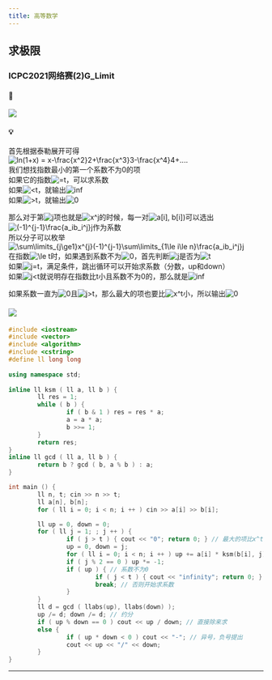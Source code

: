```yaml
---
title: 高等数学
---
```


## 求极限

### ICPC2021网络赛(2)G_Limit

#### 🔗
<a href="https://pintia.cn/problem-sets/1441745686294945792/problems/1441745856154955782"><img src="https://i.loli.net/2021/09/26/RVhr9M2Of1sINXc.png"></a>

#### 💡
首先根据泰勒展开可得  
<img src="https://latex.codecogs.com/svg.image?ln(1&plus;x)&space;=&space;x-\frac{x^2}2&plus;\frac{x^3}3-\frac{x^4}4&plus;...." title="ln(1+x) = x-\frac{x^2}2+\frac{x^3}3-\frac{x^4}4+...." />  
我们想找指数最小的第一个系数不为0的项  
如果它的指数<img src="https://latex.codecogs.com/svg.image?=t" title="=t" />，可以求系数  
如果<img src="https://latex.codecogs.com/svg.image?<t" title="<t" />，就输出<img src="https://latex.codecogs.com/svg.image?inf" title="inf" />  
如果<img src="https://latex.codecogs.com/svg.image?>t" title=">t" />，就输出<img src="https://latex.codecogs.com/svg.image?0" title="0" />  
  
那么对于第<img src="https://latex.codecogs.com/svg.image?j" title="j" />项也就是<img src="https://latex.codecogs.com/svg.image?x^j" title="x^j" />的时候，每一对<img src="https://latex.codecogs.com/svg.image?a[i],&space;b[i])" title="a[i], b[i])" />可以选出<img src="https://latex.codecogs.com/svg.image?(-1)^{j-1}\frac{a_ib_i^j}j" title="(-1)^{j-1}\frac{a_ib_i^j}j" />作为系数  
所以分子可以枚举<img src="https://latex.codecogs.com/svg.image?\sum\limits_{j\ge1}x^{j}(-1)^{j-1}\sum\limits_{1\le&space;i\le&space;n}\frac{a_ib_i^j}j" title="\sum\limits_{j\ge1}x^{j}(-1)^{j-1}\sum\limits_{1\le i\le n}\frac{a_ib_i^j}j" />    
在指数<img src="https://latex.codecogs.com/svg.image?\le&space;t" title="\le t" />时，如果遇到系数不为<img src="https://latex.codecogs.com/svg.image?0" title="0" />，首先判断<img src="https://latex.codecogs.com/svg.image?j" title="j" />是否为<img src="https://latex.codecogs.com/svg.image?t" title="t" />  
如果<img src="https://latex.codecogs.com/svg.image?j=t" title="j=t" />，满足条件，跳出循环可以开始求系数（分数，up和down）    
如果<img src="https://latex.codecogs.com/svg.image?j<t" title="j<t" />就说明存在指数比t小且系数不为0的，那么就是<img src="https://latex.codecogs.com/svg.image?inf" title="inf" />  
  
如果系数一直为<img src="https://latex.codecogs.com/svg.image?0" title="0" />且<img src="https://latex.codecogs.com/svg.image?j>t" title="j>t" />，那么最大的项也要比<img src="https://latex.codecogs.com/svg.image?x^t" title="x^t" />小，所以输出<img src="https://latex.codecogs.com/svg.image?0" title="0" />  

#### <img src="https://img-blog.csdnimg.cn/20210713144601841.png" >

```cpp
#include <iostream>
#include <vector>
#include <algorithm>
#include <cstring>
#define ll long long
 
using namespace std;
 
inline ll ksm ( ll a, ll b ) {
        ll res = 1;
        while ( b ) {
                if ( b & 1 ) res = res * a;
                a = a * a;
                b >>= 1;
        }
        return res;
}
inline ll gcd ( ll a, ll b ) {
        return b ? gcd ( b, a % b ) : a;
}

int main () {
        ll n, t; cin >> n >> t;
        ll a[n], b[n];
        for ( ll i = 0; i < n; i ++ ) cin >> a[i] >> b[i];

        ll up = 0, down = 0;
        for ( ll j = 1; ; j ++ ) {
                if ( j > t ) { cout << "0"; return 0; } // 最大的项比x^t小
                up = 0, down = j;
                for ( ll i = 0; i < n; i ++ ) up += a[i] * ksm(b[i], j);
                if ( j % 2 == 0 ) up *= -1;
                if ( up ) { // 系数不为0
                        if ( j < t ) { cout << "infinity"; return 0; } // 最大的项比x^t大且存在  
                        break; // 否则开始求系数
                }
        }
        ll d = gcd ( llabs(up), llabs(down) );
        up /= d; down /= d; // 约分
        if ( up % down == 0 ) cout << up / down; // 直接除来求
        else {
                if ( up * down < 0 ) cout << "-"; // 异号，负号提出
                cout << up << "/" << down;
        }
}
```

<hr>
